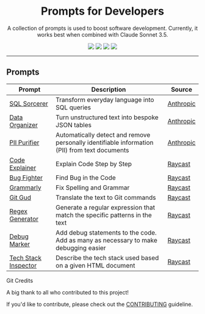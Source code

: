 <p align="center">
  <h1 align="center">Prompts for Developers</h1>
  <p align="center">
    A collection of prompts is used to boost software development. Currently, it works best when combined with Claude Sonnet 3.5.
  </p>
</p>
<p align="center">
<a href="https://twitter.com/dwarvesf"><img src="https://img.shields.io/badge/dwarvesf-blue?logo=X"></a>
<a href="https://discord.com/invite/dwarvesv"><img src="https://img.shields.io/badge/Discord-dwarvesv-blue?logo=Discord"></a>
<a href="https://www.facebook.com/dwarvesf"><img src="https://img.shields.io/badge/Facebook-dwarvesf-blue?logo=Facebook"></a>
<a href="https://d.foundation"><img src="https://img.shields.io/badge/Website-orange"></a>
</p>

---

## Prompts

| Prompt                                                        | Description                                                                                   | Source                                                                   |
| ------------------------------------------------------------- | --------------------------------------------------------------------------------------------- | ------------------------------------------------------------------------ |
| [SQL Sorcerer](./prompts/SQL%20Sorcerer.md)                   | Transform everyday language into SQL queries                                                  | [Anthropic](https://docs.anthropic.com/en/prompt-library/sql-sorcerer)   |
| [Data Organizer](./prompts/Data%20Organizer.md)               | Turn unstructured text into bespoke JSON tables                                               | [Anthropic](https://docs.anthropic.com/en/prompt-library/data-organizer) |
| [PII Purifier](./prompts/PII%20Purifier.md)                   | Automatically detect and remove personally identifiable information (PII) from text documents | [Anthropic](https://docs.anthropic.com/en/prompt-library/pii-purifier)   |
| [Code Explainer](./prompts/Code%20Explainer.md)               | Explain Code Step by Step                                                                     | [Raycast](https://ray.so/prompts/raycast)                                |
| [Bug Fighter](./prompts/Bug%20Fighter.md)                     | Find Bug in the Code                                                                          | [Raycast](https://ray.so/prompts/raycast)                                |
| [Grammarly](./prompts/Grammarly.md)                           | Fix Spelling and Grammar                                                                      | [Raycast](https://ray.so/prompts/raycast)                                |
| [Git Gud](./prompts/Git%20Gud.md)                             | Translate the text to Git commands                                                            | [Raycast](https://ray.so/prompts/raycast)                                |
| [Regex Generator](./prompts/Regex%20Generator.md)             | Generate a regular expression that match the specific patterns in the text                    | [Raycast](https://ray.so/prompts/raycast)                                |
| [Debug Marker](./prompts/Debug%20Marker.md)                   | Add debug statements to the code. Add as many as necessary to make debugging easier           | [Raycast](https://ray.so/prompts/raycast)                                |
| [Tech Stack Inspector](./prompts/Tech%20Stack%20Inspector.md) | Describe the tech stack used based on a given HTML document                                   | [Raycast](https://ray.so/prompts/raycast)                                |

Git Credits

A big thank to all who contributed to this project!

If you'd like to contribute, please check out the [CONTRIBUTING](./CONTRIBUTING.md) guideline.

<a href="https://github.com/dwarvesf/prompts-for-dev/graphs/contributors">
